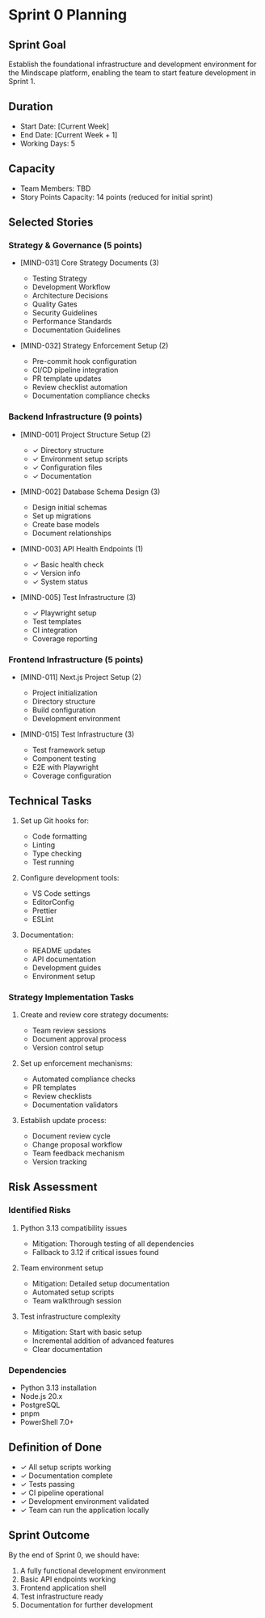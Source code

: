 # Sprint 0 Planning

## Sprint Goal
Establish the foundational infrastructure and development environment for the Mindscape platform, enabling the team to start feature development in Sprint 1.

## Duration
- Start Date: [Current Week]
- End Date: [Current Week + 1]
- Working Days: 5

## Capacity
- Team Members: TBD
- Story Points Capacity: 14 points (reduced for initial sprint)

## Selected Stories

### Strategy & Governance (5 points)
- [MIND-031] Core Strategy Documents (3)
  - Testing Strategy
  - Development Workflow
  - Architecture Decisions
  - Quality Gates
  - Security Guidelines
  - Performance Standards
  - Documentation Guidelines

- [MIND-032] Strategy Enforcement Setup (2)
  - Pre-commit hook configuration
  - CI/CD pipeline integration
  - PR template updates
  - Review checklist automation
  - Documentation compliance checks

### Backend Infrastructure (9 points)
- [MIND-001] Project Structure Setup (2)
  - ✓ Directory structure
  - ✓ Environment setup scripts
  - ✓ Configuration files
  - ✓ Documentation

- [MIND-002] Database Schema Design (3)
  - Design initial schemas
  - Set up migrations
  - Create base models
  - Document relationships

- [MIND-003] API Health Endpoints (1)
  - ✓ Basic health check
  - ✓ Version info
  - ✓ System status

- [MIND-005] Test Infrastructure (3)
  - ✓ Playwright setup
  - Test templates
  - CI integration
  - Coverage reporting

### Frontend Infrastructure (5 points)
- [MIND-011] Next.js Project Setup (2)
  - Project initialization
  - Directory structure
  - Build configuration
  - Development environment

- [MIND-015] Test Infrastructure (3)
  - Test framework setup
  - Component testing
  - E2E with Playwright
  - Coverage configuration

## Technical Tasks
1. Set up Git hooks for:
   - Code formatting
   - Linting
   - Type checking
   - Test running

2. Configure development tools:
   - VS Code settings
   - EditorConfig
   - Prettier
   - ESLint

3. Documentation:
   - README updates
   - API documentation
   - Development guides
   - Environment setup

### Strategy Implementation Tasks
1. Create and review core strategy documents:
   - Team review sessions
   - Document approval process
   - Version control setup

2. Set up enforcement mechanisms:
   - Automated compliance checks
   - PR templates
   - Review checklists
   - Documentation validators

3. Establish update process:
   - Document review cycle
   - Change proposal workflow
   - Team feedback mechanism
   - Version tracking

## Risk Assessment

### Identified Risks
1. Python 3.13 compatibility issues
   - Mitigation: Thorough testing of all dependencies
   - Fallback to 3.12 if critical issues found

2. Team environment setup
   - Mitigation: Detailed setup documentation
   - Automated setup scripts
   - Team walkthrough session

3. Test infrastructure complexity
   - Mitigation: Start with basic setup
   - Incremental addition of advanced features
   - Clear documentation

### Dependencies
- Python 3.13 installation
- Node.js 20.x
- PostgreSQL
- pnpm
- PowerShell 7.0+

## Definition of Done
- ✓ All setup scripts working
- ✓ Documentation complete
- ✓ Tests passing
- ✓ CI pipeline operational
- ✓ Development environment validated
- ✓ Team can run the application locally

## Sprint Outcome
By the end of Sprint 0, we should have:
1. A fully functional development environment
2. Basic API endpoints working
3. Frontend application shell
4. Test infrastructure ready
5. Documentation for further development 
